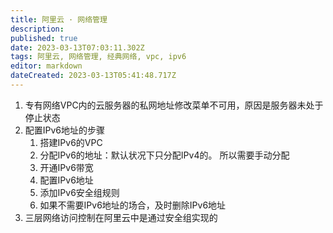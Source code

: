 ```yaml
---
title: 阿里云 · 网络管理
description: 
published: true
date: 2023-03-13T07:03:11.302Z
tags: 阿里云, 网络管理, 经典网络, vpc, ipv6
editor: markdown
dateCreated: 2023-03-13T05:41:48.717Z
---
```


1. 专有网络VPC内的云服务器的私网地址修改菜单不可用，原因是服务器未处于停止状态
2. 配置IPv6地址的步骤
    1. 搭建IPv6的VPC
    2. 分配IPv6的地址：默认状况下只分配IPv4的。 所以需要手动分配
    3. 开通IPv6带宽
    4. 配置IPv6地址
    5. 添加IPv6安全组规则
    6. 如果不需要IPv6地址的场合，及时删除IPv6地址
3. 三层网络访问控制在阿里云中是通过安全组实现的
